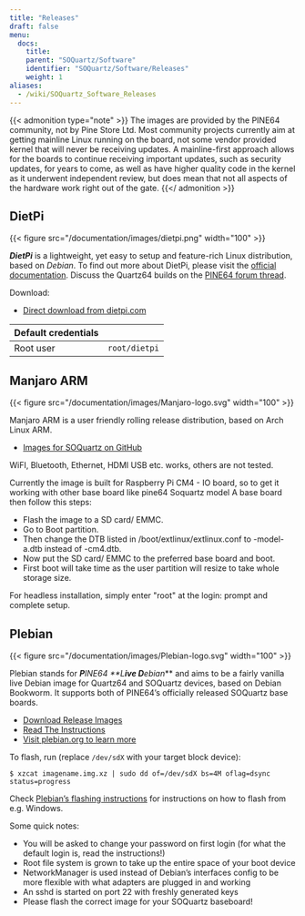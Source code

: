 ```yaml
---
title: "Releases"
draft: false
menu:
  docs:
    title:
    parent: "SOQuartz/Software"
    identifier: "SOQuartz/Software/Releases"
    weight: 1
aliases:
  - /wiki/SOQuartz_Software_Releases
---
```


{{< admonition type="note" >}}
 The images are provided by the PINE64 community, not by Pine Store Ltd. Most community projects currently aim at getting mainline Linux running on the board, not some vendor provided kernel that will never be receiving updates. A mainline-first approach allows for the boards to continue receiving important updates, such as security updates, for years to come, as well as have higher quality code in the kernel as it underwent independent review, but does mean that not all aspects of the hardware work right out of the gate.
{{</ admonition >}}

## DietPi

{{< figure src="/documentation/images/dietpi.png" width="100" >}}

***DietPi*** is a lightweight, yet easy to setup and feature-rich Linux distribution, based on _Debian_. To find out more about DietPi, please visit the [official documentation](https://dietpi.com/docs/). Discuss the Quartz64 builds on the [PINE64 forum thread](https://forum.pine64.org/showthread.php?tid=17601).

Download:

* [Direct download from dietpi.com](https://dietpi.com/downloads/images/DietPi_SOQuartz-ARMv8-Bookworm.img.xz)

| Default credentials | |
| -------- | ------- |
| Root user | `root/dietpi` |

## Manjaro ARM

{{< figure src="/documentation/images/Manjaro-logo.svg" width="100" >}}

Manjaro ARM is a user friendly rolling release distribution, based on Arch Linux ARM.

* [Images for SOQuartz on GitHub](https://github.com/manjaro-arm/soquartz-cm4-images/releases)

WiFI, Bluetooth, Ethernet, HDMI USB etc. works, others are not tested. 

Currently the image is built for Raspberry Pi CM4 - IO board, so to get it working with other base board like pine64 Soquartz model A base board then follow this steps:

* Flash the image to a SD card/ EMMC.
* Go to Boot partition.
* Then change the DTB listed in /boot/extlinux/extlinux.conf to -model-a.dtb instead of -cm4.dtb.
* Now put the SD card/ EMMC to the preferred base board and boot.
* First boot will take time as the user partition will resize to take whole storage size.

For headless installation, simply enter "root" at the login: prompt and complete setup.

## Plebian

{{< figure src="/documentation/images/Plebian-logo.svg" width="100" >}}

Plebian stands for ***P****INE64 **L****ive D****ebian*** and aims to be a fairly vanilla live Debian image for Quartz64 and SOQuartz devices, based on Debian Bookworm. It supports both of PINE64’s officially released SOQuartz base boards.

* [Download Release Images](https://github.com/Plebian-Linux/quartz64-images/releases)
* [Read The Instructions](https://github.com/Plebian-Linux/quartz64-images/blob/main/RUNNING.md)
* [Visit plebian.org to learn more](https://plebian.org/)

To flash, run (replace `/dev/sdX` with your target block device):

```console
$ xzcat imagename.img.xz | sudo dd of=/dev/sdX bs=4M oflag=dsync status=progress
```

Check [Plebian’s flashing instructions](https://plebian.org/flashing/) for instructions on how to flash from e.g. Windows.

Some quick notes:

* You will be asked to change your password on first login (for what the default login is, read the instructions!)
* Root file system is grown to take up the entire space of your boot device
* NetworkManager is used instead of Debian’s interfaces config to be more flexible with what adapters are plugged in and working
* An sshd is started on port 22 with freshly generated keys
* Please flash the correct image for your SOQuartz baseboard!
